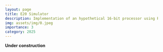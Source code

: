 ```yaml
---
layout: page
title: E20 Simulator
description: Implementation of an hypothetical 16-bit processor using RISC Architecture with C++
img: assets/img/0.jpeg
importance: 3
category: 2025
---
```


**Under construction**